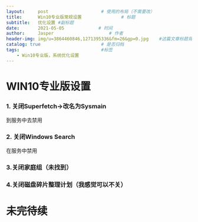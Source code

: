 ```yaml
---
layout:     post                    # 使用的布局（不需要改）
title:      Win10专业版常规设置               # 标题 
subtitle:   优化设置 #副标题
date:       2021-05-05             # 时间
author:     Jasper                     # 作者
header-img: img/u=3864460846,1271395336&fm=26&gp=0.jpg    #这篇文章标题背景图片
catalog: true                       # 是否归档
tags:                               #标签
    - Win10专业版，系统优化设置
---
```


# WIN10专业版设置

### 1. 关闭Superfetch->改名为Sysmain

到服务中去禁用

### 2. 关闭Windows Search

在服务中禁用

### 3.关闭家庭组（未找到）



### 4.关闭磁盘碎片整理计划（我感觉可以不关）





# 未完待续

